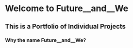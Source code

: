 # Welcome to Future__and__We

## This is a Portfolio of Individual Projects

### Why the name Future__and__We?


